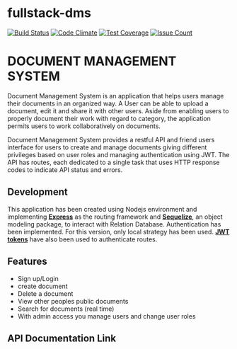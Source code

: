 # fullstack-dms
[![Build Status](https://travis-ci.org/andela-aawa/fullstack-dms.svg?branch=staging)](https://travis-ci.org/andela-aawa/fullstack-dms)
[![Code Climate](https://codeclimate.com/repos/58d66e5fd315de027d00160e/badges/476cf2c94d6f0ed1a4ab/gpa.svg)](https://codeclimate.com/repos/58d66e5fd315de027d00160e/feed)
[![Test Coverage](https://codeclimate.com/repos/58d66e5fd315de027d00160e/badges/476cf2c94d6f0ed1a4ab/coverage.svg)](https://codeclimate.com/repos/58d66e5fd315de027d00160e/coverage)
[![Issue Count](https://codeclimate.com/repos/58d66e5fd315de027d00160e/badges/476cf2c94d6f0ed1a4ab/issue_count.svg)](https://codeclimate.com/repos/58d66e5fd315de027d00160e/feed)



DOCUMENT MANAGEMENT SYSTEM
==========================

Document Management System is an application that helps users manage their documents in an organized way. A User can be able to upload a document, edit it and share it with other users. Aside from enabling users to properly document their work with regard to category, the application permits users to work collaboratively on documents.

Document Management System provides a restful API and friend users interface for users to create and manage documents giving different privileges based on user roles and managing authentication using JWT. The API has routes, each dedicated to a single task that uses HTTP response codes to indicate API status and errors.


Development
-----------
This application has been created using Nodejs environment and implementing [**Express**](http://expressjs.com/) as the routing framework and [**Sequelize**](), an object modeling package, to interact with Relation Database. Authentication has been implemented. For this version, only local strategy has been used. [**JWT tokens**](https://jwt.io/) have also been used to authenticate routes.

Features
-----------
- Sign up/Login
- create document
- Delete a document
- View other peoples public documents
- Search for documents (real time)
- With admin access you manage users and change user roles

## API Documentation Link